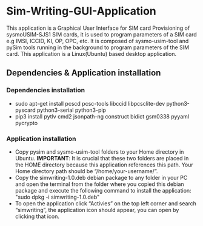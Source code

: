 # Sim-Writing-GUI-Application
This application is a Graphical User Interface for SIM card Provisioning of  sysmoUSIM-SJS1 SIM cards, it is used to program parameters of a SIM card e.g  IMSI, ICCID, KI, OP, OPC, etc. It is composed of sysmo-usim-tool and pySim tools  running in the background to program parameters of the SIM card. This application is a Linux(Ubuntu) based desktop application.
## Dependencies & Application installation
### Dependencies installation
* sudo apt-get install pcscd pcsc-tools libccid libpcsclite-dev python3-pyscard python3-serial python3-pip
* pip3 install pytlv cmd2 jsonpath-ng construct bidict gsm0338 pyyaml pycrypto
### Application installation
* Copy pysim and sysmo-usim-tool folders to your Home directory in Ubuntu. **IMPORTANT**: It is crucial that these two folders are placed in the HOME directory because this application references this path. Your Home directory path should be “/home/your-username/”.
* Copy the simwriting-1.0.deb debian package to any folder in your PC and open the terminal from the folder where you copied this debian package and execute the following command to install the application: "sudo dpkg -i simwriting-1.0.deb"
* To open the application click “Activies” on the top left corner and search “simwriting”, the application icon should appear, you can open by clicking that icon.
